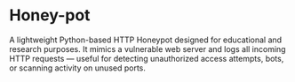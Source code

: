 # Honey-pot
A lightweight Python-based HTTP Honeypot designed for educational and research purposes. It mimics a vulnerable web server and logs all incoming HTTP requests — useful for detecting unauthorized access attempts, bots, or scanning activity on unused ports.

